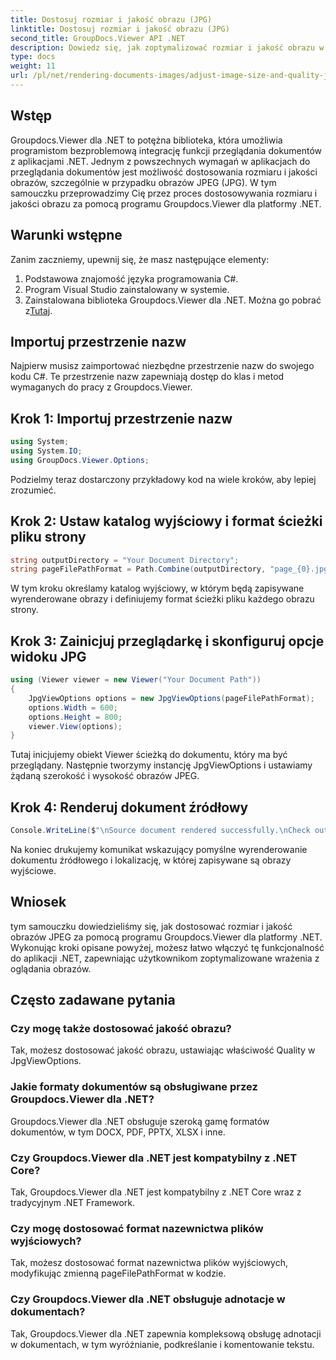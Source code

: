 ```yaml
---
title: Dostosuj rozmiar i jakość obrazu (JPG)
linktitle: Dostosuj rozmiar i jakość obrazu (JPG)
second_title: GroupDocs.Viewer API .NET
description: Dowiedz się, jak zoptymalizować rozmiar i jakość obrazu w formacie JPEG przy użyciu programu Groupdocs.Viewer dla platformy .NET. Popraw swoje wrażenia z przeglądania dokumentów.
type: docs
weight: 11
url: /pl/net/rendering-documents-images/adjust-image-size-and-quality-jpg/
---
```

## Wstęp
Groupdocs.Viewer dla .NET to potężna biblioteka, która umożliwia programistom bezproblemową integrację funkcji przeglądania dokumentów z aplikacjami .NET. Jednym z powszechnych wymagań w aplikacjach do przeglądania dokumentów jest możliwość dostosowania rozmiaru i jakości obrazów, szczególnie w przypadku obrazów JPEG (JPG). W tym samouczku przeprowadzimy Cię przez proces dostosowywania rozmiaru i jakości obrazu za pomocą programu Groupdocs.Viewer dla platformy .NET.
## Warunki wstępne
Zanim zaczniemy, upewnij się, że masz następujące elementy:
1. Podstawowa znajomość języka programowania C#.
2. Program Visual Studio zainstalowany w systemie.
3.  Zainstalowana biblioteka Groupdocs.Viewer dla .NET. Można go pobrać z[Tutaj](https://releases.groupdocs.com/viewer/net/).

## Importuj przestrzenie nazw
Najpierw musisz zaimportować niezbędne przestrzenie nazw do swojego kodu C#. Te przestrzenie nazw zapewniają dostęp do klas i metod wymaganych do pracy z Groupdocs.Viewer.
## Krok 1: Importuj przestrzenie nazw
```csharp
using System;
using System.IO;
using GroupDocs.Viewer.Options;
```

Podzielmy teraz dostarczony przykładowy kod na wiele kroków, aby lepiej zrozumieć.
## Krok 2: Ustaw katalog wyjściowy i format ścieżki pliku strony
```csharp
string outputDirectory = "Your Document Directory";
string pageFilePathFormat = Path.Combine(outputDirectory, "page_{0}.jpg");
```
W tym kroku określamy katalog wyjściowy, w którym będą zapisywane wyrenderowane obrazy i definiujemy format ścieżki pliku każdego obrazu strony.
## Krok 3: Zainicjuj przeglądarkę i skonfiguruj opcje widoku JPG
```csharp
using (Viewer viewer = new Viewer("Your Document Path"))
{
    JpgViewOptions options = new JpgViewOptions(pageFilePathFormat);
    options.Width = 600;
    options.Height = 800;
    viewer.View(options);
}
```
Tutaj inicjujemy obiekt Viewer ścieżką do dokumentu, który ma być przeglądany. Następnie tworzymy instancję JpgViewOptions i ustawiamy żądaną szerokość i wysokość obrazów JPEG.
## Krok 4: Renderuj dokument źródłowy
```csharp
Console.WriteLine($"\nSource document rendered successfully.\nCheck output in {outputDirectory}.");
```
Na koniec drukujemy komunikat wskazujący pomyślne wyrenderowanie dokumentu źródłowego i lokalizację, w której zapisywane są obrazy wyjściowe.

## Wniosek
tym samouczku dowiedzieliśmy się, jak dostosować rozmiar i jakość obrazów JPEG za pomocą programu Groupdocs.Viewer dla platformy .NET. Wykonując kroki opisane powyżej, możesz łatwo włączyć tę funkcjonalność do aplikacji .NET, zapewniając użytkownikom zoptymalizowane wrażenia z oglądania obrazów.
## Często zadawane pytania
### Czy mogę także dostosować jakość obrazu?
Tak, możesz dostosować jakość obrazu, ustawiając właściwość Quality w JpgViewOptions.
### Jakie formaty dokumentów są obsługiwane przez Groupdocs.Viewer dla .NET?
Groupdocs.Viewer dla .NET obsługuje szeroką gamę formatów dokumentów, w tym DOCX, PDF, PPTX, XLSX i inne.
### Czy Groupdocs.Viewer dla .NET jest kompatybilny z .NET Core?
Tak, Groupdocs.Viewer dla .NET jest kompatybilny z .NET Core wraz z tradycyjnym .NET Framework.
### Czy mogę dostosować format nazewnictwa plików wyjściowych?
Tak, możesz dostosować format nazewnictwa plików wyjściowych, modyfikując zmienną pageFilePathFormat w kodzie.
### Czy Groupdocs.Viewer dla .NET obsługuje adnotacje w dokumentach?
Tak, Groupdocs.Viewer dla .NET zapewnia kompleksową obsługę adnotacji w dokumentach, w tym wyróżnianie, podkreślanie i komentowanie tekstu.